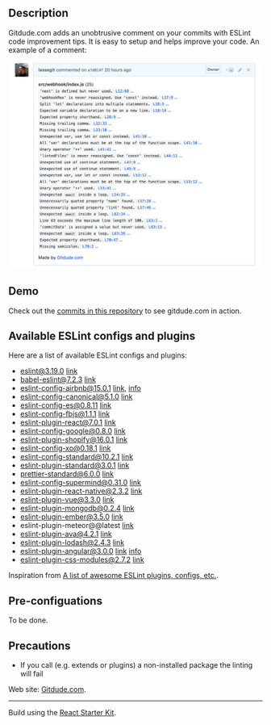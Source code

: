 ## Description

Gitdude.com adds an unobtrusive comment on your commits with ESLint code improvement tips. It is easy to setup and helps improve your code. An example of a comment:

<img src="https://raw.githubusercontent.com/lassegit/gitdude.com/master/public/example.jpg" width="666">


## Demo

Check out the [commits in this repository](https://github.com/lassegit/gitdude.com/commits/master) to see gitdude.com in action.


## Available ESLint configs and plugins

Here are a list of available ESLint configs and plugins:
- eslint@3.19.0 [link](https://github.com/eslint/eslint)
- babel-eslint@7.2.3 [link](https://github.com/babel/babel-eslint)
- eslint-config-airbnb@15.0.1 [link](https://www.npmjs.com/package/eslint-config-airbnb), [info](https://github.com/airbnb/javascript)
- eslint-config-canonical@5.1.0 [link](https://github.com/gajus/eslint-config-canonical)
- eslint-config-es@0.8.11 [link](https://github.com/thenativeweb/eslint-config-es)
- eslint-config-fbjs@1.1.1 [link](https://www.npmjs.com/package/eslint-config-fbjs)
- eslint-plugin-react@7.0.1 [link](https://github.com/yannickcr/eslint-plugin-react)
- eslint-config-google@0.8.0 [link](https://github.com/google/eslint-config-google)
- eslint-plugin-shopify@16.0.1 [link](https://github.com/Shopify/eslint-plugin-shopify)
- eslint-config-xo@0.18.1 [link](https://github.com/sindresorhus/eslint-config-xo)
- eslint-config-standard@10.2.1 [link](https://github.com/feross/eslint-config-standard)
- eslint-plugin-standard@3.0.1 [link](https://github.com/xjamundx/eslint-plugin-standard)
- prettier-standard@6.0.0 [link](https://github.com/sheerun/prettier-standard)
- eslint-config-supermind@0.31.0 [link](https://github.com/supermind/eslint-config-supermind)
- eslint-plugin-react-native@2.3.2 [link](https://github.com/Intellicode/eslint-plugin-react-native)
- eslint-plugin-vue@3.3.0 [link](https://github.com/vuejs/eslint-plugin-vue)
- eslint-plugin-mongodb@0.2.4 [link](https://github.com/nfroidure/eslint-plugin-mongodb)
- eslint-plugin-ember@3.5.0 [link](https://github.com/netguru/eslint-plugin-ember)
- eslint-plugin-meteor@@latest [link](https://github.com/dferber90/eslint-plugin-meteor)
- eslint-plugin-ava@4.2.1 [link](https://github.com/avajs/eslint-plugin-ava)
- eslint-plugin-lodash@2.4.3 [link](https://github.com/wix/eslint-plugin-lodash)
- eslint-plugin-angular@3.0.0 [link](https://github.com/Gillespie59/eslint-plugin-angular) [info](https://github.com/johnpapa/angular-styleguide)
- eslint-plugin-css-modules@2.7.2 [link](https://github.com/atfzl/eslint-plugin-css-modules)

Inspiration from [A list of awesome ESLint plugins, configs, etc.](https://github.com/dustinspecker/awesome-eslint).

## Pre-configuations

To be done.


## Precautions

- If you call (e.g. extends or plugins) a non-installed package the linting will fail


Web site: [Gitdude.com](https://gitdude.com).


---
Build using the [React Starter Kit](https://github.com/kriasoft/react-starter-kit).

